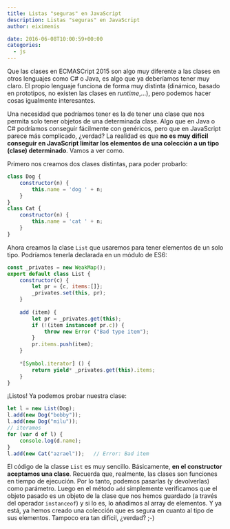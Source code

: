 ```yaml
---
title: Listas "seguras" en JavaScript
description: Listas "seguras" en JavaScript
author: eiximenis

date: 2016-06-08T10:00:59+00:00
categories:
  - js
---
```


Que las clases en ECMASCript 2015 son algo muy diferente a las clases en otros lenguajes como C# o Java, es algo que ya deberíamos tener muy claro. El propio lenguaje funciona de forma muy distinta (dinámico, basado en prototipos, no existen las clases en _runtime_,...), pero podemos hacer cosas igualmente interesantes.

Una necesidad que podríamos tener es la de tener una clase que nos permita solo tener objetos de una determinada clase. Algo que en Java o C# podríamos conseguir fácilmente con genéricos, pero que en JavaScript parece más complicado, ¿verdad?
La realidad es que **no es muy difícil conseguir en JavaScript limitar los elementos de una colección a un tipo (clase) determinado**. Vamos a ver como.

Primero nos creamos dos clases distintas, para poder probarlo:

```js
class Dog {
    constructor(n) {
        this.name = 'dog ' + n;
    }
}
class Cat {
    constructor(n) {
        this.name = 'cat ' + n;
    }
}
```

Ahora creamos la clase `List` que usaremos para tener elementos de un solo tipo. Podríamos tenerla declarada en un módulo de ES6:

```js
const _privates = new WeakMap();
export default class List {
    constructor(c) {
        let pr = {c, items:[]};
        _privates.set(this, pr);
    }
    
    add (item) {
        let pr = _privates.get(this);
        if (!(item instanceof pr.c)) {
            throw new Error ("Bad type item");
        }
        pr.items.push(item);
    }
    
    *[Symbol.iterator] () {
        return yield* _privates.get(this).items;
    }
}
```

¡Listos! Ya podemos probar nuestra clase:

```js
let l = new List(Dog);
l.add(new Dog("bobby"));
l.add(new Dog("milu"));
// iteramos
for (var d of l) {
    console.log(d.name);
}
l.add(new Cat("azrael"));   // Error: Bad item
```

El código de la classe `List` es muy sencillo. Básicamente, **en el constructor aceptamos una clase**. Recuerda que, realmente, las clases son funciones en tiempo de ejecución. Por lo tanto, podemos pasarlas (y devolverlas) como parámetro. Luego en el método `add` simplemente verificamos que el objeto pasado es un objeto de la clase que nos hemos guardado (a través del operador `instanceof`) y si lo es, lo añadimos al array de elementos.
Y ya está, ya hemos creado una colección que es segura en cuanto al tipo de sus elementos. 
Tampoco era tan difícil, ¿verdad? ;-)
